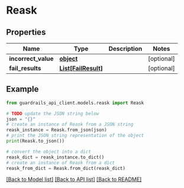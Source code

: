 # Reask


## Properties

Name | Type | Description | Notes
------------ | ------------- | ------------- | -------------
**incorrect_value** | [**object**](AnyType.md) |  | [optional] 
**fail_results** | [**List[FailResult]**](FailResult.md) |  | [optional] 

## Example

```python
from guardrails_api_client.models.reask import Reask

# TODO update the JSON string below
json = "{}"
# create an instance of Reask from a JSON string
reask_instance = Reask.from_json(json)
# print the JSON string representation of the object
print(Reask.to_json())

# convert the object into a dict
reask_dict = reask_instance.to_dict()
# create an instance of Reask from a dict
reask_from_dict = Reask.from_dict(reask_dict)
```
[[Back to Model list]](../README.md#documentation-for-models) [[Back to API list]](../README.md#documentation-for-api-endpoints) [[Back to README]](../README.md)


